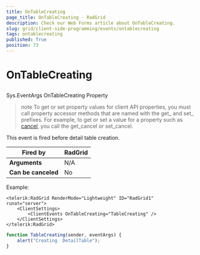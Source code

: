 ```yaml
---
title: OnTableCreating
page_title: OnTableCreating - RadGrid
description: Check our Web Forms article about OnTableCreating.
slug: grid/client-side-programming/events/ontablecreating
tags: ontablecreating
published: True
position: 73
---
```


# OnTableCreating



## 

Sys.EventArgs OnTableCreating Property

>note To get or set property values for client API properties, you must call property accessor methods that are named with the get_ and set_ prefixes. For example, to get or set a value for a property such as [cancel](https://msdn.microsoft.com/en-us/library/bb310859.aspx), you call the get_cancel or set_cancel.
>


This event is fired before detail table creation.


|  **Fired by**  | RadGrid |
| ------ | ------ |
| **Arguments** |N/A|
| **Can be canceled** |No|

Example:

````ASP.NET
<telerik:RadGrid RenderMode="Lightweight" ID="RadGrid1" runat="server">
    <ClientSettings>
        <ClientEvents OnTableCreating="TableCreating" />
    </ClientSettings>
</telerik:RadGrid>
````



````JavaScript
function TableCreating(sender, eventArgs) {
    alert("Creating  DetailTable");
}
````


